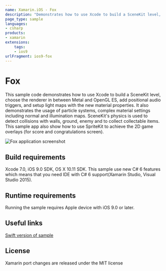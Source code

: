 ```yaml
---
name: Xamarin.iOS - Fox
description: "Demonstrates how to use Xcode to build a SceneKit level, choose the renderer in between Metal and OpenGL ES, add positional audio... (iOS9)"
page_type: sample
languages:
- csharp
products:
- xamarin
extensions:
    tags:
    - ios9
urlFragment: ios9-fox
---
```

# Fox

This sample code demonstrates how to use Xcode to build a SceneKit level, choose the renderer in between Metal and OpenGL ES, add positional audio triggers, and setup light maps with the new material properties. It also demonstrates the usage of particle systems, complex material settings including normal and illumination maps. SceneKit's physics is used to detect collisions with walls, ground, enemy and to collect collectable items. This sample app also show how to use SpriteKit to achieve the 2D game overlays (for score and congratulations screen).

![Fox application screenshot](Screenshots/1.png "Fox application screenshot")

## Build requirements

Xcode 7.0, iOS 9.0 SDK, OS X 10.11 SDK. This sample use new C# 6 features which means that you need IDE with C# 6 support(Xamarin Studio, Visual Studio 2015).

## Runtime requirements

Running the sample requires Apple device with iOS 9.0 or later.

## Useful links

[Swift version of sample](https://developer.apple.com/library/prerelease/ios/samplecode/Fox/Introduction/Intro.html#//apple_ref/doc/uid/TP40016154)

## License

Xamarin port changes are released under the MIT license
